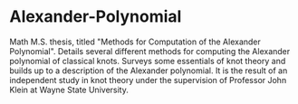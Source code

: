# Alexander-Polynomial
Math M.S. thesis, titled "Methods for Computation of the Alexander Polynomial".
Details several different methods for computing the Alexander polynomial
of classical knots. Surveys some essentials of knot theory and builds up to a description of the Alexander
polynomial. It is the result of an independent study in knot theory under the supervision of Professor
John Klein at Wayne State University.
